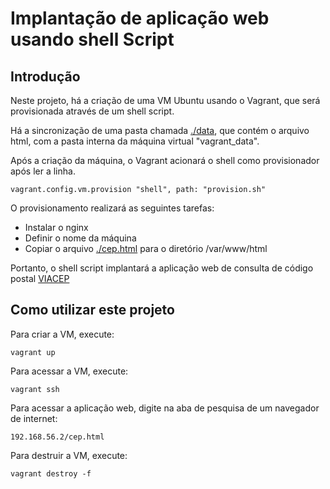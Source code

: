 # Implantação de aplicação web usando shell Script

## Introdução

Neste projeto, há a criação de uma VM Ubuntu usando o Vagrant, que será provisionada através de um shell script.

Há a sincronização de uma pasta chamada [./data](data), que contém o arquivo html, com a pasta interna da máquina virtual "vagrant\_data".

Após a criação da máquina, o Vagrant acionará o shell como provisionador após ler a linha.

`vagrant.config.vm.provision "shell", path: "provision.sh"`

O provisionamento realizará as seguintes tarefas:

* Instalar o nginx
* Definir o nome da máquina
* Copiar o arquivo [./cep.html](cep.html) para o diretório /var/www/html

Portanto, o shell script implantará a aplicação web de consulta de código postal [VIACEP](https://viacep.com.br/exemplo/jquery/)

## Como utilizar este projeto

Para criar a VM, execute:

`vagrant up`

Para acessar a VM, execute:

`vagrant ssh`

Para acessar a aplicação web, digite na aba de pesquisa de um navegador de internet:

`192.168.56.2/cep.html`

Para destruir a VM, execute:

`vagrant destroy -f`
